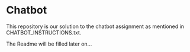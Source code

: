 # Chatbot

This repository is our solution to the chatbot assignment as mentioned in CHATBOT_INSTRUCTIONS.txt.

The Readme will be filled later on...
